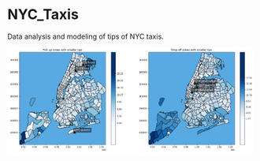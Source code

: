 # NYC_Taxis
 Data analysis and modeling of tips of NYC taxis.
 
 <img src="img/maps.png" align="center" width="500" />
